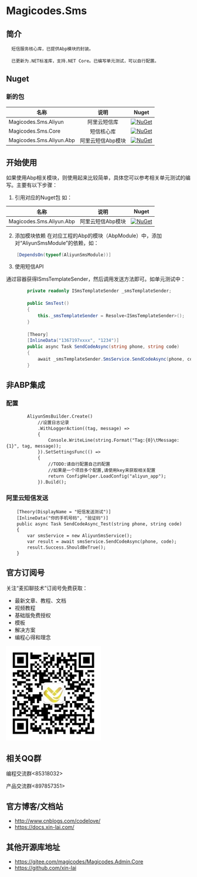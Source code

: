 # Magicodes.Sms

## 简介

      短信服务核心库，已提供Abp模块的封装。

      已更新为.NET标准库，支持.NET Core。已编写单元测试，可以自行配置。

## Nuget

### 新的包

| 名称     |      说明      |      Nuget      |
|----------|:-------------:|:-------------:|
| Magicodes.Sms.Aliyun  |阿里云短信库|  [![NuGet](https://buildstats.info/nuget/Magicodes.Sms.Aliyun)](https://www.nuget.org/packages/Magicodes.Sms.Aliyun) |
| Magicodes.Sms.Core  |短信核心库|   [![NuGet](https://buildstats.info/nuget/Magicodes.Sms.Core)](https://www.nuget.org/packages/Magicodes.Sms.Core) |
| Magicodes.Sms.Aliyun.Abp  |阿里云短信Abp模块|   [![NuGet](https://buildstats.info/nuget/Magicodes.Sms.Aliyun.Abp)](https://www.nuget.org/packages/Magicodes.Sms.Aliyun.Abp) |



## 开始使用

如果使用Abp相关模块，则使用起来比较简单，具体您可以参考相关单元测试的编写。主要有以下步骤：

1. 引用对应的Nuget包
如：

| 名称     |      说明      |      Nuget      |
|----------|:-------------:|:-------------:|
| Magicodes.Sms.Aliyun.Abp  |阿里云短信Abp模块|   [![NuGet](https://buildstats.info/nuget/Magicodes.Sms.Aliyun.Abp)](https://www.nuget.org/packages/Magicodes.Sms.Aliyun.Abp) |

2. 添加模块依赖
在对应工程的Abp的模块（AbpModule）中，添加对“AliyunSmsModule”的依赖，如：

````C#
    [DependsOn(typeof(AliyunSmsModule))]
````

3. 使用短信API

通过容器获得ISmsTemplateSender，然后调用发送方法即可。如单元测试中：

````C#
        private readonly ISmsTemplateSender _smsTemplateSender;

        public SmsTest()
        {
            this._smsTemplateSender = Resolve<ISmsTemplateSender>();
        }

        [Theory]
        [InlineData("1367197xxxx", "1234")]
        public async Task SendCodeAsync(string phone, string code)
        {
            await _smsTemplateSender.SmsService.SendCodeAsync(phone, code);
        }
````

## 非ABP集成

### 配置
            AliyunSmsBuilder.Create()
                //设置日志记录
                .WithLoggerAction((tag, message) =>
                {
                    Console.WriteLine(string.Format("Tag:{0}\tMessage:{1}", tag, message));
                }).SetSettingsFunc(() =>
                {
                    //TODO:请自行配置自己的配置
                    //如果是一个项目多个配置,请使用key来获取相关配置
                    return ConfigHelper.LoadConfig("aliyun_app");
                }).Build();


### 阿里云短信发送

        [Theory(DisplayName = "短信发送测试")]
        [InlineData("你的手机号码", "验证码")]
        public async Task SendCodeAsync_Test(string phone, string code)
        {
            var smsService = new AliyunSmsService();
            var result = await smsService.SendCodeAsync(phone, code);
            result.Success.ShouldBeTrue();
        }


## 官方订阅号

关注“麦扣聊技术”订阅号免费获取：

* 最新文章、教程、文档
* 视频教程
* 基础版免费授权
* 模板
* 解决方案
* 编程心得和理念

![官方订阅号](res/wechat.jpg)

## 相关QQ群

编程交流群<85318032>

产品交流群<897857351>

## 官方博客/文档站

- <http://www.cnblogs.com/codelove/>
- <https://docs.xin-lai.com/>

## 其他开源库地址

- <https://gitee.com/magicodes/Magicodes.Admin.Core>
- <https://github.com/xin-lai>




